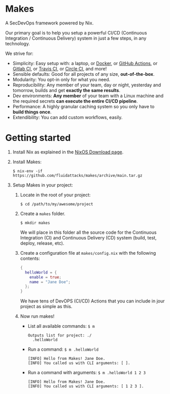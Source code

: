 # Makes

A SecDevOps framework
powered by Nix.

Our primary goal is to help you setup
a powerful CI/CD (Continuous Integration / Continuous Delivery) system
in just a few steps, in any technology.

We strive for:
- Simplicity: Easy setup with:
  a laptop, or
  [Docker](https://www.docker.com/), or
  [GitHub Actions](https://github.com/features/actions), or
  [Gitlab CI](https://docs.gitlab.com/ee/ci/), or
  [Travis CI](https://travis-ci.org/), or
  [Circle CI](https://circleci.com/),
  and more!
- Sensible defaults: Good for all projects of any size, **out-of-the-box**.
- Modularity: You opt-in only for what you need.
- Reproducibility: Any member of your team,
  day or night, yesterday and tomorrow, builds and get **exactly the same results**.
- Dev environments: **Any member** of your team with a Linux machine and
  the required secrets **can execute the entire CI/CD pipeline**.
- Performance: A highly granular caching system so you only have to **build things once**.
- Extendibility: You can add custom workflows, easily.

# Getting started

1.  Install Nix as explained
    in the [NixOS Download page](https://nixos.org/download).

1.  Install Makes:

    `$ nix-env -if https://github.com/fluidattacks/makes/archive/main.tar.gz`

1.  Setup Makes in your project:

    1.  Locate in the root of your project:

        `$ cd /path/to/my/awesome/project`
    2.  Create a `makes` folder.

        `$ mkdir makes`

        We will place in this folder
        all the source code
        for the Continuous Integration (CI)
        and Continuous Delivery (CD) system
        (build, test, deploy, release, etc).

    1.  Create a configuration file at `makes/config.nix`
        with the following contents:

        ```nix
        {
          helloWorld = {
            enable = true;
            name = "Jane Doe";
          };
        }
        ```

        We have tens of DevOPS (CI/CD) Actions
        that you can include in jour project as simple as this.

    1.  Now run makes!

        - List all available commands: `$ m`

          ```
          Outputs list for project: ./
            .helloWorld
          ```

        - Run a command: `$ m .helloWorld`

          ```
          [INFO] Hello from Makes! Jane Doe.
          [INFO] You called us with CLI arguments: [ ].
          ```

        - Run a command with arguments: `$ m .helloWorld 1 2 3`

          ```
          [INFO] Hello from Makes! Jane Doe.
          [INFO] You called us with CLI arguments: [ 1 2 3 ].
          ```
